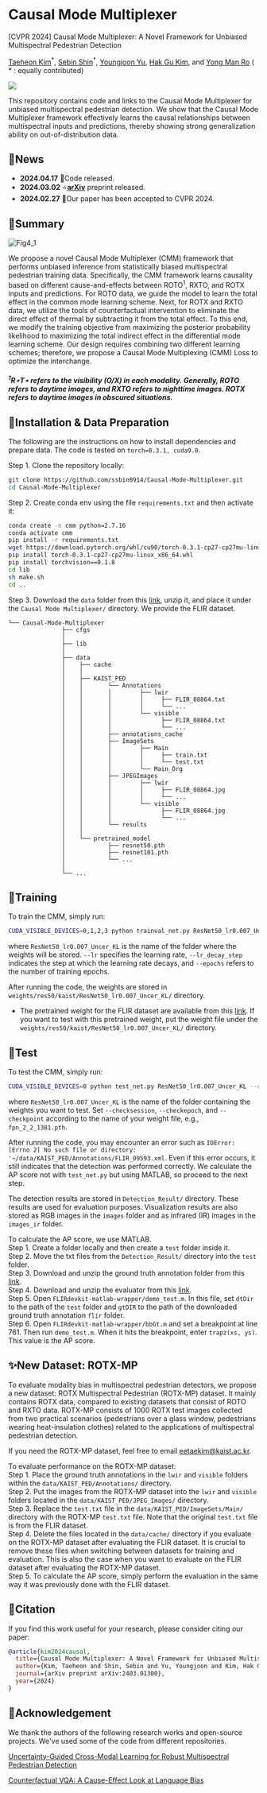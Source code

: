 # Causal Mode Multiplexer
[CVPR 2024] Causal Mode Multiplexer: A Novel Framework for Unbiased Multispectral Pedestrian Detection

<p>
  <a href="https://scholar.google.com/citations?user=9nYafYMAAAAJ&hl=en">Taeheon Kim</a><sup>*</sup>, 
  <a href="https://scholar.google.com/citations?user=a-wpcQEAAAAJ&hl=en">Sebin Shin</a><sup>*</sup>, 
  <a href="https://dblp.org/pid/266/1289.html">Youngjoon Yu</a>, 
  <a href="https://scholar.google.com/citations?user=Jgh1JYgAAAAJ&hl=en">Hak Gu Kim</a>, 
  and <a href="https://scholar.google.com/citations?user=IPzfF7cAAAAJ&hl=en">Yong Man Ro</a> 
  ( * : equally contributed)
</p>

<a href='https://arxiv.org/abs/2403.01300'><img src='https://img.shields.io/badge/Paper-Arxiv-red'></a>

This repository contains code and links to the Causal Mode Multiplexer for unbiased multispectral pedestrian detection. We show that the Causal Mode Multiplexer framework effectively learns the causal relationships between multispectral inputs and predictions, thereby showing strong generalization ability on out-of-distribution data.

## 📢News

- **2024.04.17** 🌈Code released.
- **2024.03.02** ⭐[**arXiv**](https://arxiv.org/abs/2403.01300) preprint released. 
- **2024.02.27** 🎉Our paper has been accepted to CVPR 2024.

## 📝Summary

![Fig4_1](https://github.com/ssbin0914/Causal-Mode-Multiplexer/assets/101541087/7b90c4a0-ed92-464b-9bfb-9febe8f2d337)

We propose a novel Causal Mode Multiplexer (CMM) framework that performs unbiased inference from statistically biased multispectral pedestrian training data. Specifically, the CMM framework learns causality based on different cause-and-effects between ROTO<sup>1</sup>, RXTO, and ROTX inputs and predictions. For ROTO data, we guide the model to learn the total effect in the common mode learning scheme. Next, for ROTX and RXTO data, we utilize the tools of counterfactual intervention to eliminate the direct effect of thermal by subtracting it from the total effect. To this end, we modify the training objective from maximizing the posterior probability likelihood to maximizing the total indirect effect in the differential mode learning scheme. Our design requires combining two different learning schemes; therefore, we propose a Causal Mode Multiplexing (CMM) Loss to optimize the interchange.

##### <sup>1</sup>R⋆T⋆ refers to the visibility (O/X) in each modality. Generally, ROTO refers to daytime images, and RXTO refers to nighttime images. ROTX refers to daytime images in obscured situations.

## 🔧Installation & Data Preparation

The following are the instructions on how to install dependencies and prepare data. The code is tested on `torch=0.3.1, cuda9.0`.

Step 1. Clone the repository locally:

```bash
git clone https://github.com/ssbin0914/Causal-Mode-Multiplexer.git
cd Causal-Mode-Multiplexer
```

Step 2. Create conda env using the file `requirements.txt` and then activate it:

```bash
conda create -n cmm python=2.7.16
conda activate cmm
pip install -r requirements.txt
wget https://download.pytorch.org/whl/cu90/torch-0.3.1-cp27-cp27mu-linux_x86_64.whl
pip install torch-0.3.1-cp27-cp27mu-linux_x86_64.whl
pip install torchvision==0.1.8
cd lib
sh make.sh
cd ..
```

Step 3. Download the `data` folder from this [link](https://drive.google.com/file/d/1wgZtVGwJW-02XKSonyz_nKKwoNlu86vm/view?usp=sharing), unzip it, and place it under the `Causal Mode Multiplexer/` directory. We provide the FLIR dataset.

```
└── Causal-Mode-Multiplexer
               ├── cfgs
               │
               ├── lib
               │ 
               ├── data
               │    ├── cache
               │    │ 
               │    ├── KAIST_PED
               │    │       └── Annotations
               │    │       │        ├── lwir
               │    │       │        │     ├── FLIR_08864.txt
               │    │       │        │     └── ...
               │    │       │        └── visible
               │    │       │              ├── FLIR_08864.txt
               │    │       │              └── ...
               │    │       ├── annotations_cache
               │    │       ├── ImageSets
               │    │       │        ├── Main 
               │    │       │        │     ├── train.txt
               │    │       │        │     └── test.txt
               │    │       │        └── Main_Org
               │    │       ├── JPEGImages
               │    │       │        ├── lwir
               │    │       │        │     ├── FLIR_08864.jpg
               │    │       │        │     └── ...
               │    │       │        └── visible
               │    │       │              ├── FLIR_08864.jpg
               │    │       │              └── ...
               │    │       └── results
               │    │ 
               │    └── pretrained_model
               │            ├── resnet50.pth
               │            ├── resnet101.pth
               │            └── ...
               │
               └── ...
```

## 🔨Training

To train the CMM, simply run:

```bash
CUDA_VISIBLE_DEVICES=0,1,2,3 python trainval_net.py ResNet50_lr0.007_Uncer_KL --dataset kaist --cuda --mGPUs --bs 4 --cag --s 2 --types all --net res50 --UKLoss ON --lr 0.007 --lr_decay_step 1 --epochs 2
```

where `ResNet50_lr0.007_Uncer_KL` is the name of the folder where the weights will be stored. `--lr` specifies the learning rate, `--lr_decay_step` indicates the step at which the learning rate decays, and `--epochs` refers to the number of training epochs.

After running the code, the weights are stored in `weights/res50/kaist/ResNet50_lr0.007_Uncer_KL/` directory.

* The pretrained weight for the FLIR dataset are available from this [link](https://drive.google.com/file/d/1-zwQI536o65FEfzoaQFU7hLurW1z4bWt/view?usp=sharing). If you want to test with this pretrained weight, put the weight file under the `weights/res50/kaist/ResNet50_lr0.007_Uncer_KL/` directory.

## 🧪Test

To test the CMM, simply run:

```bash
CUDA_VISIBLE_DEVICES=0 python test_net.py ResNet50_lr0.007_Uncer_KL --dataset kaist --cuda --cag --checksession 2 --checkepoch 2 --checkpoint 1381 --types all --UKLoss ON --net res50 --vis
```

where `ResNet50_lr0.007_Uncer_KL` is the name of the folder containing the weights you want to test. Set `--checksession`, `--checkepoch`, and `--checkpoint` according to the name of your weight file, e.g., `fpn_2_2_1381.pth`.

After running the code, you may encounter an error such as `IOError: [Errno 2] No such file or directory: '~/data/KAIST_PED/Annotations/FLIR_09593.xml`. Even if this error occurs, it still indicates that the detection was performed correctly. We calculate the AP score not with `test_net.py` but using MATLAB, so proceed to the next step.

The detection results are stored in `Detection_Result/` directory. These results are used for evaluation purposes. Visualization results are also stored as RGB images in the `images` folder and as infrared (IR) images in the `images_ir` folder.

To calculate the AP score, we use MATLAB.<br>
Step 1. Create a folder locally and then create a `test` folder inside it.<br>
Step 2. Move the txt files from the `Detection_Result/` directory into the `test` folder.<br>
Step 3. Download and unzip the ground truth annotation folder from this [link](https://drive.google.com/file/d/1mhzmFKpvzjK9P1UzYc1btaJgezWxEaFk/view?usp=sharing).<br>
Step 4. Download and unzip the evaluator from this [link](https://drive.google.com/drive/folders/1XL_208QF2QEqOQ9isM_riZY9bGb-B--i?usp=sharing).<br>
Step 5. Open `FLIRdevkit-matlab-wrapper/demo_test.m`. In this file, set `dtDir` to the path of the `test` folder and `gtDIR` to the path of the downloaded ground truth annotation `flir` folder.<br>
Step 6. Open `FLIRdevkit-matlab-wrapper/bbGt.m` and set a breakpoint at line 761. Then run `demo_test.m`. When it hits the breakpoint, enter `trapz(xs, ys)`. This value is the AP score.

## ✨New Dataset: ROTX-MP

To evaluate modality bias in multispectral pedestrian detectors, we propose a new dataset: ROTX Multispectral Pedestrian (ROTX-MP) dataset. It mainly contains ROTX data, compared to existing datasets that consist of ROTO and RXTO data. ROTX-MP consists of 1000 ROTX test images collected from two practical scenarios (pedestrians over a glass window, pedestrians wearing heat-insulation clothes) related to the applications of multispectral pedestrian detection.

If you need the ROTX-MP dataset, feel free to email eetaekim@kaist.ac.kr.

To evaluate performance on the ROTX-MP dataset:<br>
Step 1. Place the ground truth annotations in the `lwir` and `visible` folders within the `data/KAIST_PED/Annotations/` directory.<br>
Step 2. Put the images from the ROTX-MP dataset into the `lwir` and `visible` folders located in the `data/KAIST_PED/JPEG_Images/` directory.<br>
Step 3. Replace the `test.txt` file in the `data/KAIST_PED/ImageSets/Main/` directory with the ROTX-MP `test.txt` file. Note that the original `test.txt` file is from the FLIR dataset.<br>
Step 4. Delete the files located in the `data/cache/` directory if you evaluate on the ROTX-MP dataset after evaluating the FLIR dataset. It is crucial to remove these files when switching between datasets for training and evaluation. This is also the case when you want to evaluate on the FLIR dataset after evaluating the ROTX-MP dataset.<br>
Step 5. To calculate the AP score, simply perform the evaluation in the same way it was previously done with the FLIR dataset.

## 📃Citation

If you find this work useful for your research, please consider citing our paper:

```bibtex
@article{kim2024causal,
  title={Causal Mode Multiplexer: A Novel Framework for Unbiased Multispectral Pedestrian Detection},
  author={Kim, Taeheon and Shin, Sebin and Yu, Youngjoon and Kim, Hak Gu and Ro, Yong Man},
  journal={arXiv preprint arXiv:2403.01300},
  year={2024}
}
```

## 🙏Acknowledgement

We thank the authors of the following research works and open-source projects. We've used some of the code from different repositories.

[Uncertainty-Guided Cross-Modal Learning for Robust Multispectral Pedestrian Detection](https://ieeexplore.ieee.org/abstract/document/9419080?casa_token=2iNnZoAqg20AAAAA:lAH7D-i2BnLKOY8ZnLuK_fU-M2sZBg-nlQn5sUgw9ksBPpLVkqlCdCW3EfJ50N9-AHkAHt_J)

[Counterfactual VQA: A Cause-Effect Look at Language Bias](https://github.com/yuleiniu/cfvqa?tab=readme-ov-file)
